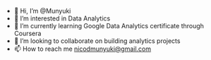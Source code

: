 - 👋 Hi, I’m @Munyuki
- 👀 I’m interested in Data Analytics
- 🌱 I’m currently learning Google Data Analytics certificate through Coursera
- 💞️ I’m looking to collaborate on building analytics projects
- 📫 How to reach me nicodmunyuki@gmail.com

<!---
Munyuki/Munyuki is a ✨ special ✨ repository because its `README.md` (this file) appears on your GitHub profile.
You can click the Preview link to take a look at your changes.
--->
